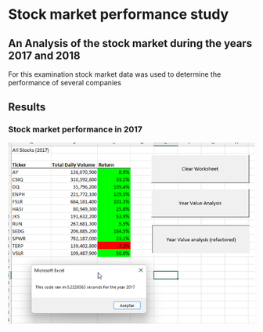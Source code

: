 # Stock market performance study
## An Analysis of the stock market during the years 2017 and 2018
For this examination stock market data was used to determine the performance of several companies

## Results
### Stock market performance in 2017
![Alt text](/VBA_Challenge_2017_re.png "Image")

